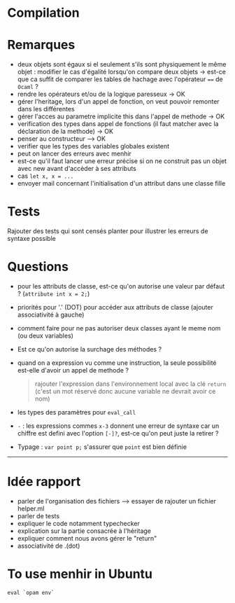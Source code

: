 # Compilation

# Remarques
- deux objets sont égaux si el seulement s'ils sont physiquement le même objet : modifier le cas d'égalité lorsqu'on compare deux objets -> est-ce que ca suffit de comparer les tables de hachage avec l'opérateur `==` de `Ocaml` ?
- rendre les opérateurs et/ou de la logique paresseux  -> OK
- gérer l'heritage, lors d'un appel de fonction, on veut pouvoir remonter dans les différentes
- gérer l'acces au parametre implicite this dans l'appel de methode -> OK
- verification des types dans appel de fonctions (il faut matcher avec la déclaration de la methode) -> OK
- penser au constructeur --> OK
- verifier que les types des variables globales existent
- peut on lancer des erreurs avec menhir
- est-ce qu'il faut lancer une erreur précise si on ne construit pas un objet avec new avant d'accèder à ses attributs
- cas `let x, x = ...`
- envoyer mail concernant l'initialisation d'un attribut dans une classe fille 

# Tests
Rajouter des tests qui sont censés planter pour illustrer les erreurs de syntaxe possible

# Questions
- pour les attributs de classe, est-ce qu'on autorise une valeur par défaut ? (`attribute int x = 2;`)
- priorités pour '.' (DOT) pour accéder aux attributs de classe (ajouter associativité à gauche)
- comment faire pour ne pas autoriser deux classes ayant le meme nom (ou deux variables)
- Est ce qu'on autorise la surchage des méthodes ?
- quand on a expression vu comme une instruction, la seule possibilité est-elle d'avoir un appel de methode ?
   > rajouter l'expression dans l'environnement local avec la clé `return` (c'est un mot réservé donc aucune variable ne devrait avoir ce nom)
- les types des paramètres pour `eval_call`
- `-` : les expressions commes `x-3` donnent une erreur de syntaxe car un chiffre est defini avec l'option `[-]?`, est-ce qu'on peut juste la retirer ? 


- Typage : 
      ```
      var point p;
      ```
      s'assurer que `point` est bien définie

---
# Idée rapport
- parler de l'organisation des fichiers --> essayer de rajouter un fichier helper.ml
- parler de tests
- expliquer le code notamment typechecker
- explication sur la partie consacrée à l'héritage
- expliquer comment nous avons gérer le "return"
- associativité de .(dot)
# To use menhir in Ubuntu
```
eval `opam env`
```